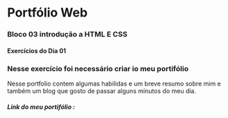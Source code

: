 # Portfólio Web
### Bloco 03 introdução a HTML E CSS
#### Exercícios do Dia 01

### Nesse exercício foi necessário criar io meu portifólio
	
Nesse portfolio contem algumas habilidas e um breve resumo sobre mim e também um blog que gosto de passar alguns minutos do meu dia.
##### Link do meu portifólio : 